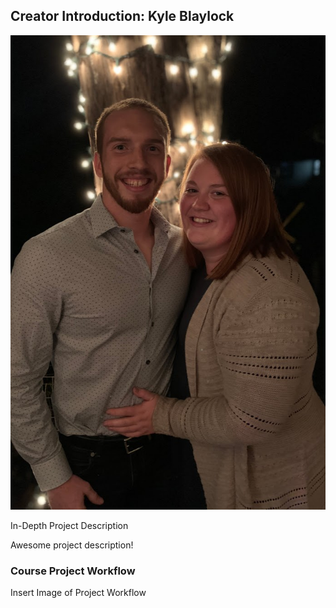 ## Creator Introduction: Kyle Blaylock

<p align="center">
  <img src="https://github.com/blaylock08/Blaylock_516X_Project/blob/master/IMG_0303.jpg">
</p>

<p align="center>

Hello everyone! My name is Kyle Blaylock and I am a graduate student at Iowa State University. I am currently working on a Master's of Science degree in Agricultual and Biosystem's Engineering with am emphasis in Adavanced Machinery Systems. More specifically self-propelled agricultual sprayers and how we can improve their performance. I took ABE 516X because my research is very data heavy and I wanted to learn new and different ways to handle large amounts of data.

</p>

### In-Depth Project Description

Awesome project description!

### Course Project Workflow

Insert Image of Project Workflow


